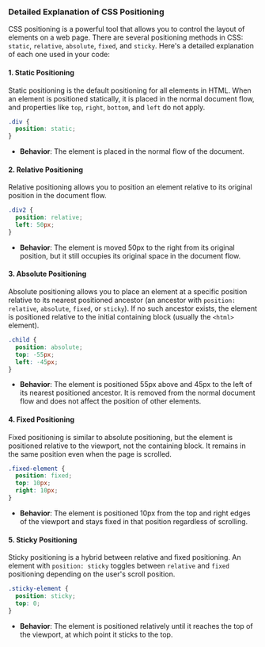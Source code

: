 ### Detailed Explanation of CSS Positioning

CSS positioning is a powerful tool that allows you to control the layout of elements on a web page. There are several positioning methods in CSS: `static`, `relative`, `absolute`, `fixed`, and `sticky`. Here's a detailed explanation of each one used in your code:

#### 1. Static Positioning
Static positioning is the default positioning for all elements in HTML. When an element is positioned statically, it is placed in the normal document flow, and properties like `top`, `right`, `bottom`, and `left` do not apply.

```css
.div {
  position: static;
}
```
- **Behavior**: The element is placed in the normal flow of the document.

#### 2. Relative Positioning
Relative positioning allows you to position an element relative to its original position in the document flow.

```css
.div2 {
  position: relative;
  left: 50px;
}
```
- **Behavior**: The element is moved 50px to the right from its original position, but it still occupies its original space in the document flow.

#### 3. Absolute Positioning
Absolute positioning allows you to place an element at a specific position relative to its nearest positioned ancestor (an ancestor with `position: relative`, `absolute`, `fixed`, or `sticky`). If no such ancestor exists, the element is positioned relative to the initial containing block (usually the `<html>` element).

```css
.child {
  position: absolute;
  top: -55px;
  left: -45px;
}
```
- **Behavior**: The element is positioned 55px above and 45px to the left of its nearest positioned ancestor. It is removed from the normal document flow and does not affect the position of other elements.

#### 4. Fixed Positioning
Fixed positioning is similar to absolute positioning, but the element is positioned relative to the viewport, not the containing block. It remains in the same position even when the page is scrolled.

```css
.fixed-element {
  position: fixed;
  top: 10px;
  right: 10px;
}
```
- **Behavior**: The element is positioned 10px from the top and right edges of the viewport and stays fixed in that position regardless of scrolling.

#### 5. Sticky Positioning
Sticky positioning is a hybrid between relative and fixed positioning. An element with `position: sticky` toggles between `relative` and `fixed` positioning depending on the user's scroll position.

```css
.sticky-element {
  position: sticky;
  top: 0;
}
```
- **Behavior**: The element is positioned relatively until it reaches the top of the viewport, at which point it sticks to the top.